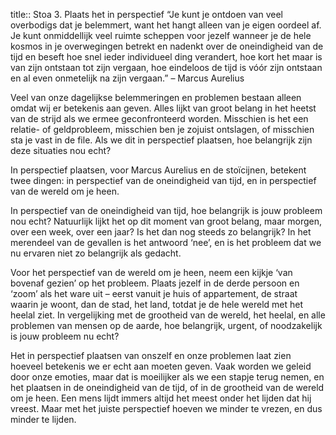 title:: Stoa 3. Plaats het in perspectief
“Je kunt je ontdoen van veel overbodigs dat je belemmert, want het hangt alleen van je eigen oordeel af. Je kunt onmiddellijk veel ruimte scheppen voor jezelf wanneer je de hele kosmos in je overwegingen betrekt en nadenkt over de oneindigheid van de tijd en beseft hoe snel ieder individueel ding verandert, hoe kort het maar is van zijn ontstaan tot zijn vergaan, hoe eindeloos de tijd is vóór zijn ontstaan en al even onmetelijk na zijn vergaan.”
– Marcus Aurelius

Veel van onze dagelijkse belemmeringen en problemen bestaan alleen omdat wij er betekenis aan geven. Alles lijkt van groot belang in het heetst van de strijd als we ermee geconfronteerd worden. Misschien is het een relatie- of geldprobleem, misschien ben je zojuist ontslagen, of misschien sta je vast in de file. Als we dit in perspectief plaatsen, hoe belangrijk zijn deze situaties nou echt?

In perspectief plaatsen, voor Marcus Aurelius en de stoïcijnen, betekent twee dingen: in perspectief van de oneindigheid van tijd, en in perspectief van de wereld om je heen.

In perspectief van de oneindigheid van tijd, hoe belangrijk is jouw probleem nou echt? Natuurlijk lijkt het op dit moment van groot belang, maar morgen, over een week, over een jaar? Is het dan nog steeds zo belangrijk? In het merendeel van de gevallen is het antwoord ‘nee’,  en is het probleem dat we nu ervaren niet zo belangrijk als gedacht.

Voor het perspectief van de wereld om je heen, neem een kijkje ‘van bovenaf gezien’ op het probleem.  Plaats jezelf in de derde persoon en ‘zoom’ als het ware uit – eerst vanuit je huis of appartement, de straat waarin je woont, dan de stad, het land, totdat je de hele wereld met het heelal ziet. In vergelijking met de grootheid van de wereld, het heelal, en alle problemen van mensen op de aarde, hoe belangrijk, urgent, of noodzakelijk is jouw probleem nu echt?

Het in perspectief plaatsen van onszelf en onze problemen laat zien hoeveel betekenis we er echt aan moeten geven. Vaak worden we geleid door onze emoties, maar dat is moeilijker als we een stapje terug nemen, en het plaatsen in de oneindigheid van de tijd, of in de grootheid van de wereld om je heen. Een mens lijdt immers altijd het meest onder het lijden dat hij vreest. Maar met het juiste perspectief hoeven we minder te vrezen, en dus minder te lijden.
